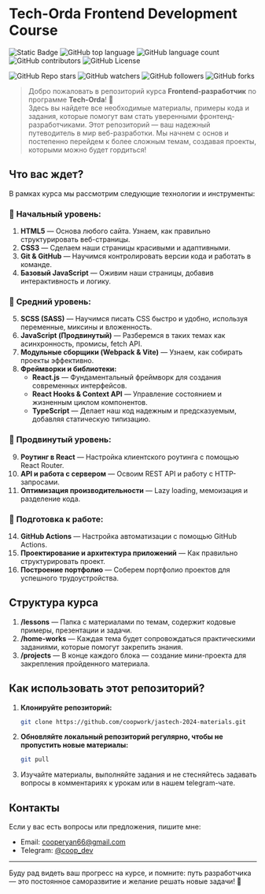# Tech-Orda Frontend Development Course

![Static Badge](https://img.shields.io/badge/jas_tech-2024--2025-8A2BE2) ![GitHub top language](https://img.shields.io/github/languages/top/coopwork/jastech-2024-materials) ![GitHub language count](https://img.shields.io/github/languages/count/coopwork/jastech-2024-materials) ![GitHub contributors](https://img.shields.io/github/contributors/coopwork/jastech-2024-materials) ![GitHub License](https://img.shields.io/github/license/coopwork/jastech-2024-materials)

![GitHub Repo stars](https://img.shields.io/github/stars/coopwork/jastech-2024-materials) ![GitHub watchers](https://img.shields.io/github/watchers/coopwork/jastech-2024-materials) ![GitHub followers](https://img.shields.io/github/followers/coopwork) ![GitHub forks](https://img.shields.io/github/forks/coopwork/jastech-2024-materials)

> Добро пожаловать в репозиторий курса **Frontend-разработчик** по программе **Tech-Orda**! 🚀  
Здесь вы найдете все необходимые материалы, примеры кода и задания, которые помогут вам стать уверенными фронтенд-разработчиками. Этот репозиторий — ваш надежный путеводитель в мир веб-разработки. Мы начнем с основ и постепенно перейдем к более сложным темам, создавая проекты, которыми можно будет гордиться!

## Что вас ждет?

В рамках курса мы рассмотрим следующие технологии и инструменты:

### 🌱 **Начальный уровень:**
1. **HTML5** — Основа любого сайта. Узнаем, как правильно структурировать веб-страницы.
2. **CSS3** — Сделаем наши страницы красивыми и адаптивными.
3. **Git & GitHub** — Научимся контролировать версии кода и работать в команде.
4. **Базовый JavaScript** — Оживим наши страницы, добавив интерактивность и логику.
   
### 🚀 **Средний уровень:**
5. **SCSS (SASS)** — Научимся писать CSS быстро и удобно, используя переменные, миксины и вложенность.
6. **JavaScript (Продвинутый)** — Разберемся в таких темах как асинхронность, промисы, fetch API.
7. **Модульные сборщики (Webpack & Vite)** — Узнаем, как собирать проекты эффективно.
8. **Фреймворки и библиотеки:**
    - **React.js** — Фундаментальный фреймворк для создания современных интерфейсов.
    - **React Hooks & Context API** — Управление состоянием и жизненным циклом компонентов.
    - **TypeScript** — Делает наш код надежным и предсказуемым, добавляя статическую типизацию.
   
### 🌟 **Продвинутый уровень:**
9. **Роутинг в React** — Настройка клиентского роутинга с помощью React Router.
10. **API и работа с сервером** — Освоим REST API и работу с HTTP-запросами.
11. **Оптимизация производительности** — Lazy loading, мемоизация и разделение кода.
   
### 💼 **Подготовка к работе:**
14. **GitHub Actions** — Настройка автоматизации с помощью GitHub Actions.
15. **Проектирование и архитектура приложений** — Как правильно структурировать проект.
16. **Построение портфолио** — Соберем портфолио проектов для успешного трудоустройства.

## Структура курса

1. **/lessons** — Папка с материалами по темам, содержит кодовые примеры, презентации и задачи.
2. **/home-works** — Каждая тема будет сопровождаться практическими заданиями, которые помогут закрепить знания.
3. **/projects** — В конце каждого блока — создание мини-проекта для закрепления пройденного материала.

## Как использовать этот репозиторий?

1. **Клонируйте репозиторий:**

    ```bash
    git clone https://github.com/coopwork/jastech-2024-materials.git
    ```

2. **Обновляйте локальный репозиторий регулярно, чтобы не пропустить новые материалы:**

    ```bash
    git pull
    ```

3. Изучайте материалы, выполняйте задания и не стесняйтесь задавать вопросы в комментариях к урокам или в нашем telegram-чате.

## Контакты

Если у вас есть вопросы или предложения, пишите мне:

- Email: cooperyan66@gmail.com
- Telegram: [@coop_dev](https://t.me/coop_dev)

---

Буду рад видеть ваш прогресс на курсе, и помните: путь разработчика — это постоянное саморазвитие и желание решать новые задачи! 🌟
